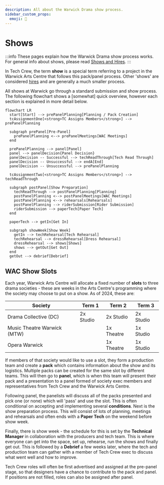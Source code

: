 ```yaml
---
description: All about the Warwick Drama show process.
sidebar_custom_props:
  emoji: 📃
---
```

# Shows

:::info
These pages explain how the Warwick Drama show process works. For general info about shows, please
read [Shows and Hires](../tech-crew/shows-and-hires).
:::

In Tech Crew, the term **show** is a special term referring to a project in the Warwick Arts Centre that follows
this pack/panel process. Other 'shows' are considered [hires](../tech-crew/shows-and-hires#hires) and are generally a much
smaller process.

All shows at Warwick go through a standard submission and show process. The following flowchart shows a [somewhat]
quick overview, however each section is explained in more detail below.

```mermaid
flowchart LR
  start[Start] --> prePanelPlanning[Planning / Pack Creation]
  tcAssignmentOne[<strong>TC Assigns Members</strong>] --> prePanelPlanning

  subgraph prePanel[Pre-Panel]
    prePanelPlanning <--> prePanelMeetings[WAC Meetings]
  end

  prePanelPlanning --> panel[Panel]
  panel --> panelDecision{Panel Decision}
  panelDecision -- Successful --> techReadThrough[Tech Read Through]
  panelDecision -- Unsuccessful --> endA[End]
  panelDecision -- Unsuccessful --> prePanelPlanning

  tcAssignmentTwo[<strong>TC Assigns Members</strong>] --> techReadThrough

  subgraph postPanel[Show Preparation]
    techReadThrough --> postPanelPlanning[Planning]
    postPanelPlanning <--> postPanelMeetings[WAC Meetings]
    postPanelPlanning <--> rehearsals[Rehearsals]
    postPanelPlanning --> riderSubmission[Rider Submission]
    riderSubmission --> paperTech[Paper Tech]
  end

  paperTech --> getIn[Get In]

  subgraph showWeek[Show Week]
    getIn --> techRehearsal[Tech Rehearsal]
    techRehearsal --> dressRehearsal[Dress Rehearsal]
    dressRehearsal --> shows[Shows]
    shows --> getOut[Get Out]
  end
  getOut --> debrief[Debrief]
```

## WAC Show Slots

Each year, Warwick Arts Centre will allocate a fixed number of **slots** to three drama societies - these are weeks in
the Arts Centre's programming where the society may choose to put on a show. As of 2024, these are:

| Society                     | Term 1    | Term 2     | Term 3    |
|-----------------------------|-----------|------------|-----------|
| Drama Collective (DC)       | 2x Studio | 2x Studio  | 2x Studio |
| Music Theatre Warwick (MTW) |           | 1x Theatre | 1x Studio |
| Opera Warwick               |           | 1x Theatre | 1x Studio |

If members of that society would like to use a slot, they form a production team and create a **pack** which
contains information about the show and its logistics. Multiple packs can be created for the same slot by different
teams. This will then go to **panel**, which is when this team will present their pack and a presentation to a panel
formed of society exec members and representatives from Tech Crew and the Warwick Arts Centre.

Following panel, the panelists will discuss all of the packs presented and pick one (or none) which will 'pass' and
use the slot. This is often conditional on accepting and implementing several **conditions**. Next is the show
preparation process. This will consist of lots of planning, meetings and rehearsals and often ends with a **Paper
Tech** on the weekend before show week.

Finally, there is show week - the schedule for this is set by the **Technical Manager** in collaboration with the
producers and tech team. This is where everyone can get into the space, set up, rehearse, run the shows and finally
get out. This is followed by a **Debrief** a few weeks later, where the tech and production team can gather with a
member of Tech Crew exec to discuss what went well and how to improve.

Tech Crew roles will often be first advertised and assigned at the pre-panel stage, so that designers have a chance to
contribute to the pack and panel. If positions are not filled, roles can also be assigned after panel.